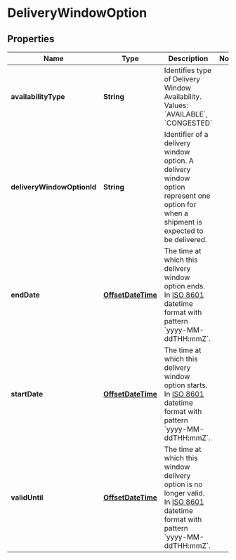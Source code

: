 # DeliveryWindowOption

## Properties
Name | Type | Description | Notes
------------ | ------------- | ------------- | -------------
**availabilityType** | **String** | Identifies type of Delivery Window Availability. Values: &#x60;AVAILABLE&#x60;, &#x60;CONGESTED&#x60; | 
**deliveryWindowOptionId** | **String** | Identifier of a delivery window option. A delivery window option represent one option for when a shipment is expected to be delivered. | 
**endDate** | [**OffsetDateTime**](OffsetDateTime.md) | The time at which this delivery window option ends. In [ISO 8601](https://developer-docs.amazon.com/sp-api/docs/iso-8601) datetime format with pattern &#x60;yyyy-MM-ddTHH:mmZ&#x60;. | 
**startDate** | [**OffsetDateTime**](OffsetDateTime.md) | The time at which this delivery window option starts. In [ISO 8601](https://developer-docs.amazon.com/sp-api/docs/iso-8601) datetime format with pattern &#x60;yyyy-MM-ddTHH:mmZ&#x60;. | 
**validUntil** | [**OffsetDateTime**](OffsetDateTime.md) | The time at which this window delivery option is no longer valid. In [ISO 8601](https://developer-docs.amazon.com/sp-api/docs/iso-8601) datetime format with pattern &#x60;yyyy-MM-ddTHH:mmZ&#x60;. | 
